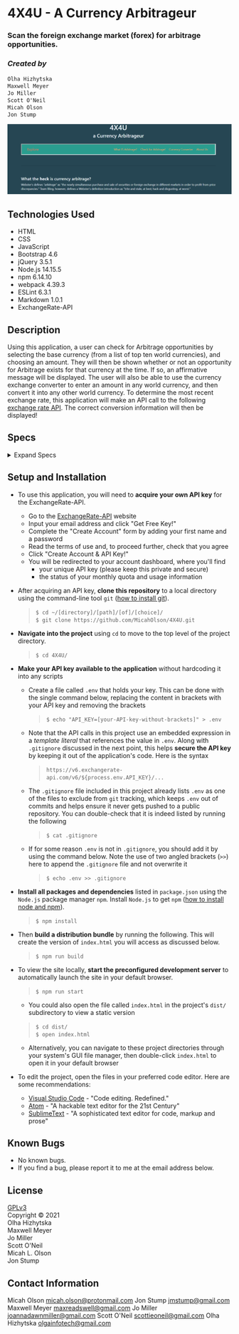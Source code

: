 # 4X4U - A Currency Arbitrageur

### Scan the foreign exchange market (forex) for arbitrage opportunities.

### _Created by_  
    Olha Hizhytska  
    Maxwell Meyer  
    Jo Miller  
    Scott O'Neil  
    Micah Olson  
    Jon Stump


![Homepage](src/images/screenshot.png)

## Technologies Used
* HTML
* CSS
* JavaScript
* Bootstrap 4.6
* jQuery 3.5.1
* Node.js 14.15.5
* npm 6.14.10
* webpack 4.39.3
* ESLint 6.3.1
* Markdown 1.0.1
* ExchangeRate-API

## Description
Using this application, a user can check for Arbitrage opportunities by selecting the base currency (from a list of top ten world currencies), and choosing an amount. They will then be shown whether or not an opportunity for Arbitrage exists for that currency at the time. If so, an affirmative message will be displayed. The user will also be able to use the currency exchange converter to enter an amount in any world currency, and then convert it into any other world currency. To determine the most recent exchange rate, this application will make an API call to the following [exchange rate API](https://www.exchangerate-api.com/). The correct conversion information will then be displayed!


## Specs

<details>
  <summary>Expand Specs</summary>

Initial Specs:
| Behavior | Input | Output |
| ------------- |:-------------:| -----:|
| Click "See a demo of arbitrage opportunity!" button | button click | USD > AED > JPY > USD 1.25 |
| Choose starting currency and enter amount for arbitrage | USD , 1 | USD > AED > JPY > USD 1.25 OR Sorry, there is not an opportunity for arbitrage |
| Allow user to select and convert a currency | AED , JPY , 2 | Your total amount is ¥ 57.69 converting from AED to JPY |
| Receive error if API returns one | Error | You have received an error: Invalid API Key |
| Receive message if user try to submit empty form | blank fields |  Please select an item in the list |
| Receive message if user input amount is less than 0 | -1 | Value must be greater than or equal to 0.01 |

</details>

## Setup and Installation

* To use this application, you will need to **acquire your own API key** for the ExchangeRate-API.
  - Go to the [ExchangeRate-API](https://www.exchangerate-api.com) website
  - Input your email address and click "Get Free Key!"
  - Complete the "Create Account" form by adding your first name and a password
  - Read the terms of use and, to proceed further, check that you agree
  - Click "Create Account & API Key!"
  - You will be redirected to your account dashboard, where you'll find
    - your unique API key (please keep this private and secure)
    - the status of your monthly quota and usage information

* After acquiring an API key, **clone this repository** to a local directory using the command-line tool `git` ([how to install git](https://www.learnhowtoprogram.com/introduction-to-programming/getting-started-with-intro-to-programming/git-and-github)).  
  >`$ cd ~/[directory]/[path]/[of]/[choice]/`  
  >`$ git clone https://github.com/MicahOlson/4X4U.git`  

* **Navigate into the project** using `cd` to move to the top level of the project directory.  
  >`$ cd 4X4U/`   

* **Make your API key available to the application** without hardcoding it into any scripts 
  - Create a file called `.env` that holds your key. This can be done with the single command below, replacing the content in brackets with your API key and removing the brackets  
    >`$ echo "API_KEY=[your-API-key-without-brackets]" > .env`  
  
  - Note that the API calls in this project use an embedded expression in a *template literal* that references the value in `.env`. Along with `.gitignore` discussed in the next point, this helps **secure the API key** by keeping it out of the application's code. Here is the syntax
    >`https://v6.exchangerate-api.com/v6/${process.env.API_KEY}/...`
  
  - The `.gitignore` file included in this project already lists `.env` as one of the files to exclude from `git` tracking, which keeps `.env` out of commits and helps ensure it never gets pushed to a public repository. You can double-check that it is indeed listed by running the following
    >`$ cat .gitignore`
  
  - If for some reason `.env` is not in `.gitignore`, you should add it by using the command below. Note the use of two angled brackets (`>>`) here to append the `.gitignore` file and not overwrite it  
    >`$ echo .env >> .gitignore`  

* **Install all packages and dependencies** listed in `package.json` using the `Node.js` package manager `npm`. Install `Node.js` to get `npm` ([how to install node and npm](https://www.learnhowtoprogram.com/intermediate-javascript/getting-started-with-javascript/installing-node-js)).  
  >`$ npm install`  

* Then **build a distribution bundle** by running the following. This will create the version of `index.html` you will access as discussed below.  
  >`$ npm run build`  

* To view the site locally, **start the preconfigured development server** to automatically launch the site in your default browser.  
  >`$ npm run start`  
  
  - You could also open the file called `index.html` in the project's `dist/` subdirectory to view a static version  
  >`$ cd dist/`  
  >`$ open index.html`  

  - Alternatively, you can navigate to these project directories through your system's GUI file manager, then double-click `index.html` to open it in your default browser  

* To edit the project, open the files in your preferred code editor. Here are some recommendations:  
  - [Visual Studio Code](https://code.visualstudio.com) - "Code editing. Redefined."  
  - [Atom](https://atom.io) - "A hackable text editor for the 21st Century"  
  - [SublimeText](https://www.sublimetext.com) - "A sophisticated text editor for code, markup and prose"  

## Known Bugs
* No known bugs.  
* If you find a bug, please report it to me at the email address below.  

## License
[GPLv3](https://choosealicense.com/licenses/gpl-3.0/)  
Copyright &copy; 2021  
    Olha Hizhytska  
    Maxwell Meyer  
    Jo Miller  
    Scott O'Neil  
    Micah L. Olson  
    Jon Stump  

## Contact Information
Micah Olson micah.olson@protonmail.com
Jon Stump jmstump@gmail.com 
Maxwell Meyer maxreadswell@gmail.com 
Jo Miller joannadawnmiller@gmail.com
Scott O'Neil scottieoneil@gmail.com
Olha Hizhytska olgainfotech@gmail.com